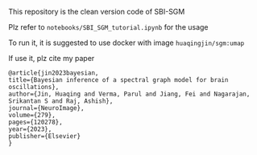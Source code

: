 This repository is the clean version code of SBI-SGM

Plz refer to `notebooks/SBI_SGM_tutorial.ipynb` for the usage

To run it, it is suggested to use docker with image `huaqingjin/sgm:umap`


If use it, plz cite my paper

```
@article{jin2023bayesian,
title={Bayesian inference of a spectral graph model for brain oscillations},
author={Jin, Huaqing and Verma, Parul and Jiang, Fei and Nagarajan, Srikantan S and Raj, Ashish},
journal={NeuroImage},
volume={279},
pages={120278},
year={2023},
publisher={Elsevier}
}
```

